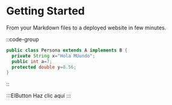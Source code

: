 # Getting Started

From your Markdown files to a deployed website in few minutes.

::code-group
```java [Persona.java]
public class Persona extends A implements B {
  private String x="Hola MUundo";
  public int a=7;
  protected double y=8.56;
}
```
::

:::ElButton
Haz clic aquí
:::